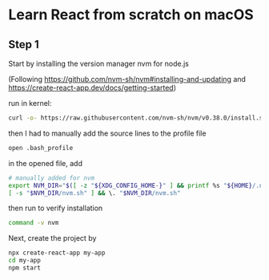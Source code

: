 # Learn React from scratch on macOS

## Step 1

Start by installing the version manager nvm for node.js

(Following https://github.com/nvm-sh/nvm#installing-and-updating and https://create-react-app.dev/docs/getting-started)

run in kernel:
```sh
curl -o- https://raw.githubusercontent.com/nvm-sh/nvm/v0.38.0/install.sh | bash
```
then I had to manually add the source lines to the profile file
```sh
open .bash_profile
```
in the opened file, add
```sh
# manually added for nvm
export NVM_DIR="$([ -z "${XDG_CONFIG_HOME-}" ] && printf %s "${HOME}/.nvm" || printf %s "${XDG_CONFIG_HOME}/nvm")"
[ -s "$NVM_DIR/nvm.sh" ] && \. "$NVM_DIR/nvm.sh"
```
then run to verify installation
```sh
command -v nvm
```

Next, create the project by
```sh
npx create-react-app my-app
cd my-app
npm start
```






```sh

```



